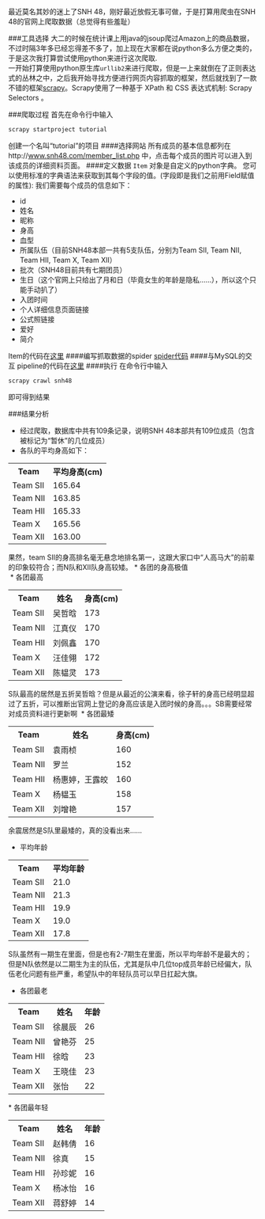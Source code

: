 最近莫名其妙的迷上了SNH 48，刚好最近放假无事可做，于是打算用爬虫在SNH 48的官网上爬取数据（总觉得有些羞耻）<br>

###工具选择
大二的时候在统计课上用java的jsoup爬过Amazon上的商品数据，不过时隔3年多已经忘得差不多了，加上现在大家都在说python多么方便之类的，于是这次我打算尝试使用python来进行这次爬取.<br>
一开始打算使用python原生库`urllib2`来进行爬取，但是一上来就倒在了正则表达式的丛林之中，之后我开始寻找方便进行网页内容抓取的框架，然后就找到了一款不错的框架[scrapy](http://scrapy-chs.readthedocs.io/zh_CN/0.24/intro/tutorial.html)。Scrapy使用了一种基于 XPath 和 CSS 表达式机制: Scrapy Selectors 。 <br>

###爬取过程
首先在命令行中输入
```Bash
scrapy startproject tutorial
```
创建一个名叫“tutorial”的项目
####选择网站
所有成员的基本信息都列在http://www.snh48.com/member_list.php 中，点击每个成员的图片可以进入到该成员的详细资料页面。
####定义数据
`Item` 对象是自定义的python字典。 您可以使用标准的字典语法来获取到其每个字段的值。(字段即是我们之前用Field赋值的属性):
我们需要每个成员的信息如下：
* id
* 姓名
* 昵称 
* 身高
* 血型
* 所属队伍（目前SNH48本部一共有5支队伍，分别为Team SII, Team NII, Team HII, Team X, Team XII）
* 批次（SNH48目前共有七期团员）
* 生日（这个官网上只给出了月和日（毕竟女生的年龄是隐私……），所以这个只能手动扒了）
* 入团时间
* 个人详细信息页面链接
* 公式照链接
* 爱好
* 简介

Item的代码在[这里](https://github.com/billjyc/SNH48-member/blob/master/tutorial/items.py)
####编写抓取数据的spider
[spider代码](https://github.com/billjyc/SNH48-member/blob/master/tutorial/spiders/dmoz_spider.py)
####与MySQL的交互
pipeline的代码在[这里](https://github.com/billjyc/SNH48-member/blob/master/tutorial/pipelines.py)
####执行
在命令行中输入
```Bash
scrapy crawl snh48
```
即可得到结果


###结果分析
* 经过爬取，数据库中共有109条记录，说明SNH 48本部共有109位成员（包含被标记为“暂休”的几位成员）
* 各队的平均身高如下：
<table>
<tr>
<th>Team</th>
<th>平均身高(cm)</th>
</tr>
<tr>
<td>Team SII</td>
<td>165.64</td>
</tr>
<tr>
<td>Team NII</td>
<td>163.85</td>
</tr>
<tr>
<td>Team HII</td>
<td>165.33</td>
</tr>
<tr>
<td>Team X</td>
<td>165.56</td>
</tr>
<tr>
<td>Team XII</td>
<td>163.00</td>
</tr>
</table>
果然，team SII的身高排名毫无悬念地排名第一，这跟大家口中“人高马大”的前辈的印象较符合；而N队和XII队身高较矮。
* 各团的身高极值<br>
  * 各团最高
  <table>
<tr>
<th>Team</th>
<th>姓名</th>
<th>身高(cm)</th>
</tr>
<tr>
<td>Team SII</td>
<td>吴哲晗</td>
<td>173</td>
</tr>
<tr>
<td>Team NII</td>
<td>江真仪</td>
<td>170</td>
</tr>
<tr>
<td>Team HII</td>
<td>刘佩鑫</td>
<td>170</td>
</tr>
<tr>
<td>Team X</td>
<td>汪佳翎</td>
<td>172</td>
</tr>
<tr>
<td>Team XII</td>
<td>陈韫灵</td>
<td>173</td>
</tr>
</table>

S队最高的居然是五折吴哲晗？但是从最近的公演来看，徐子轩的身高已经明显超过了五折，可以推断出官网上登记的身高应该是入团时候的身高。。。SB需要经常对成员资料进行更新啊
  * 各团最矮
    <table>
<tr>
<th>Team</th>
<th>姓名</th>
<th>身高(cm)</th>
</tr>
<tr>
<td>Team SII</td>
<td>袁雨桢</td>
<td>160</td>
</tr>
<tr>
<td>Team NII</td>
<td>罗兰</td>
<td>152</td>
</tr>
<tr>
<td>Team HII</td>
<td>杨惠婷，王露皎</td>
<td>160</td>
</tr>
<tr>
<td>Team X</td>
<td>杨韫玉</td>
<td>158</td>
</tr>
<tr>
<td>Team XII</td>
<td>刘增艳</td>
<td>157</td>
</tr>
</table>

余震居然是S队里最矮的，真的没看出来……
* 平均年龄
<table>
<tr>
<th>Team</th>
<th>平均年龄</th>
</tr>
<tr>
<td>Team SII</td>
<td>21.0</td>
</tr>
<tr>
<td>Team NII</td>
<td>21.3</td>
</tr>
<tr>
<td>Team HII</td>
<td>19.9</td>
</tr>
<tr>
<td>Team X</td>
<td>19.0</td>
</tr>
<tr>
<td>Team XII</td>
<td>17.8</td>
</tr>
</table>
S队虽然有一期生在里面，但是也有2-7期生在里面，所以平均年龄不是最大的；但是N队依然是以二期生为主的队伍，尤其是队中几位top成员年龄已经偏大，队伍老化问题有些严重，希望队中的年轻队员可以早日扛起大旗。

 * 各团最老
 <table>
<tr>
<th>Team</th>
<th>姓名</th>
<th>年龄</th>
</tr>
<tr>
<td>Team SII</td>
<td>徐晨辰</td>
<td>26</td>
</tr>
<tr>
<td>Team NII</td>
<td>曾艳芬</td>
<td>25</td>
</tr>
<tr>
<td>Team HII</td>
<td>徐晗</td>
<td>23</td>
</tr>
<tr>
<td>Team X</td>
<td>王晓佳</td>
<td>23</td>
</tr>
<tr>
<td>Team XII</td>
<td>张怡</td>
<td>22</td>
</tr>
</table>
 * 各团最年轻
  <table>
<tr>
<th>Team</th>
<th>姓名</th>
<th>年龄</th>
</tr>
<tr>
<td>Team SII</td>
<td>赵韩倩</td>
<td>16</td>
</tr>
<tr>
<td>Team NII</td>
<td>徐真</td>
<td>15</td>
</tr>
<tr>
<td>Team HII</td>
<td>孙珍妮</td>
<td>16</td>
</tr>
<tr>
<td>Team X</td>
<td>杨冰怡</td>
<td>16</td>
</tr>
<tr>
<td>Team XII</td>
<td>蒋舒婷</td>
<td>14</td>
</tr>
</table>
